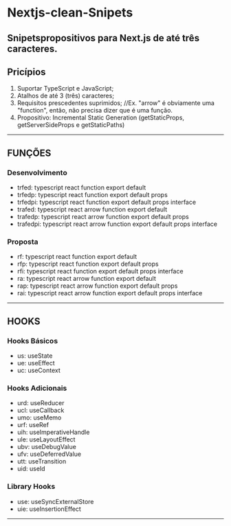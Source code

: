 # Nextjs-clean-Snipets
Snipetspropositivos para Next.js de até três caracteres.
-----------------------------------------------------------------------------
## Pricípios
1. Suportar TypeScript e JavaScript;
2. Atalhos de até 3 (três) caracteres;
3. Requisitos prescedentes suprimidos; //Ex. "arrow" é obviamente uma "function", então, não precisa dizer que é uma função.
4. Propositivo: Incremental Static Generation (getStaticProps, getServerSideProps e getStaticPaths)

-----------------------------------------------------------------------------
## FUNÇÕES

### Desenvolvimento
* trfed:   typescript react function export default
* trfedp:  typescript react function export default props
* trfedpi: typescript react function export default props interface
* trafed:   typescript react arrow function export default
* trafedp:  typescript react arrow function export default props
* trafedpi: typescript react arrow function export default props interface

### Proposta
* rf:  typescript react function export default
* rfp: typescript react function export default props
* rfi: typescript react function export default props interface
* ra:  typescript react arrow function export default
* rap: typescript react arrow function export default props
* rai: typescript react arrow function export default props interface

-----------------------------------------------------------------------------
## HOOKS

### Hooks Básicos
* us: useState
* ue: useEffect
* uc: useContext

### Hooks Adicionais
* urd: useReducer
* ucl: useCallback
* umo: useMemo
* urf: useRef
* uih: useImperativeHandle
* ule: useLayoutEffect
* ubv: useDebugValue
* ufv: useDeferredValue
* utt: useTransition
* uid: useId

### Library Hooks
* use: useSyncExternalStore
* uie: useInsertionEffect

-----------------------------------------------------------------------------
